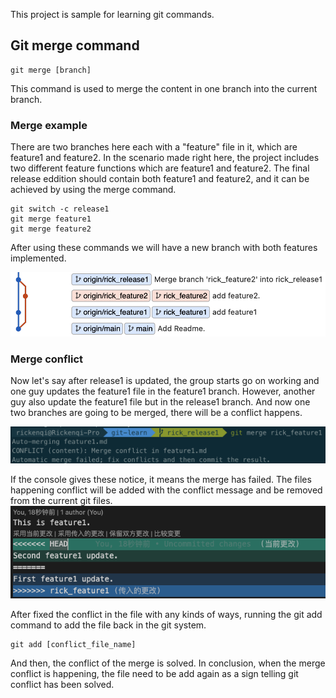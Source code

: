 
This project is sample for learning git commands.

## Git merge command

```shell
git merge [branch]
```
This command is used to merge the content in one branch into the current branch.

### Merge example
There are two branches here each with a "feature" file in it, which are feature1 and feature2.
In the scenario made right here, the project includes two different feature functions which are feature1 and feature2.
The final release eddition should contain both feature1 and feature2, and it can be achieved by using the merge command.

```shell
git switch -c release1
git merge feature1
git merge feature2
```
After using these commands we will have a new branch with both features implemented.

![git_merge_example](/image/git_merge_example.png)

### Merge conflict
Now let's say after release1 is updated, the group starts go on working and one guy updates the feature1 file in the feature1 branch.
However, another guy also update the feature1 file but in the release1 branch.
And now one two branches are going to be merged, there will be a conflict happens.

![git_conflict_example](/image/git_conflict_example.png)

If the console gives these notice, it means the merge has failed. 
The files happening conflict will be added with the conflict message and be removed from the current git files.
![git_conflict_file](</image/git_conflict_file.png>)

After fixed the conflict in the file with any kinds of ways, running the git add command to add the file back in the git system.
```shell
git add [conflict_file_name]
```
And then, the conflict of the merge is solved.
In conclusion, when the merge conflict is happening, the file need to be add again as a sign telling git conflict has been solved.


